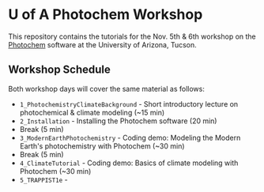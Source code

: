 # U of A Photochem Workshop

This repository contains the tutorials for the Nov. 5th & 6th workshop on the [Photochem](https://github.com/Nicholaswogan/photochem) software at the University of Arizona, Tucson.

## Workshop Schedule

Both workshop days will cover the same material as follows:

- `1_PhotochemistryClimateBackground` - Short introductory lecture on photochemical & climate modeling (~15 min)
- `2_Installation` - Installing the Photochem software (20 min)
- Break (5 min)
- `3_ModernEarthPhotochemistry` - Coding demo: Modeling the Modern Earth's photochemistry with Photochem (~30 min)
- Break (5 min)
- `4_ClimateTutorial` - Coding demo: Basics of climate modeling with Photochem (~30 min)
- `5_TRAPPIST1e` - 
  